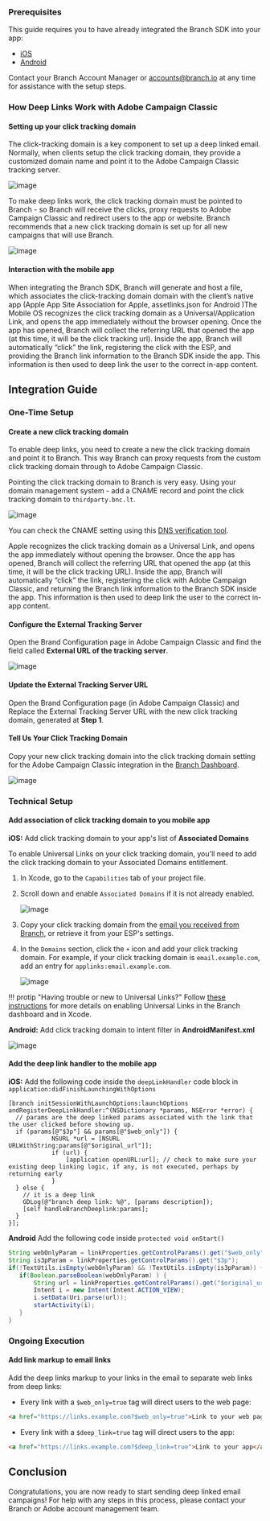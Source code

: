 ### Prerequisites

This guide requires you to have already integrated the Branch SDK into your app:
- [iOS](https://docs.branch.io/pages/apps/ios/)
- [Android](https://docs.branch.io/pages/apps/android/)

Contact your Branch Account Manager or [accounts@branch.io](mailto:accounts@branch.io) at any time for assistance with the setup steps.

### How Deep Links Work with Adobe Campaign Classic

#### Setting up your click tracking domain

The click-tracking domain is a key component to set up a deep linked email. Normally, when clients setup the click tracking domain, they provide a customized domain name and point it to the Adobe Campaign Classic tracking server.

![image](/img/pages/email/click-tracking-1.png)

To make deep links work, the click tracking domain must be pointed to Branch - so Branch will receive the clicks, proxy requests to Adobe Campaign Classic and redirect users to the app or website. Branch recommends that a new click tracking domain is set up for all new campaigns that will use Branch.

![image](/img/pages/email/click-tracking-2.png)

#### Interaction with the mobile app

When integrating the Branch SDK, Branch will generate and host a file, which associates the click-tracking domain domain with the client’s native app (Apple App Site Association for Apple, assetlinks.json for Android )The Mobile OS recognizes the click tracking domain as a Universal/Application Link, and opens the app immediately without the browser opening. Once the app has opened, Branch will collect the referring URL that opened the app (at this time, it will be the click tracking url). Inside the app, Branch will automatically “click” the link, registering the click with the ESP, and providing the Branch link information to the Branch SDK inside the app. This information is then used to deep link the user to the correct in-app content. 

## Integration Guide

### One-Time Setup

#### Create a new click tracking domain

To enable deep links, you need to create a new the click tracking domain and point it to Branch. This way Branch can proxy requests from the custom click tracking domain through to Adobe Campaign Classic.

Pointing the click tracking domain to Branch is very easy. Using your domain management system - add a CNAME record and point the click tracking domain to `thirdparty.bnc.lt`.

![image](/img/pages/email/click-tracking-3.png)

You can check the CNAME setting using this [DNS verification tool](https://toolbox.googleapps.com/apps/dig/#CNAME/).

Apple recognizes the click tracking domain as a Universal Link, and opens the app immediately without opening the browser. Once the app has opened, Branch will collect the referring URL that opened the app (at this time, it will be the click tracking URL). Inside the app, Branch will automatically “click” the link, registering the click with Adobe Campaign Classic, and returning the Branch link information to the Branch SDK inside the app. This information is then used to deep link the user to the correct in-app content.

#### Configure the External Tracking Server 

Open the Brand Configuration page in Adobe Campaign Classic and find the field called **External URL of the tracking server**.

![image](/img/pages/email/adobe-campaign-classic-external-setup.png)

#### Update the External Tracking Server URL

Open the Brand Configuration page (in Adobe Campaign Classic) and Replace the External Tracking Server URL with the new click tracking domain, generated at **Step 1**.

#### Tell Us Your Click Tracking Domain

Copy your new click tracking domain into the click tracking domain setting for the Adobe Campaign Classic integration in the [Branch Dashboard](https://branch.dashboard.branch.io/email/manager).

![image](/img/pages/email/adobe-campaign-internal-setup.png)

### Technical Setup

#### Add association of click tracking domain to you mobile app

**iOS:** Add click tracking domain to your app's list of **Associated Domains**

To enable Universal Links on your click tracking domain, you'll need to add the click tracking domain to your Associated Domains entitlement.

1. In Xcode, go to the `Capabilities` tab of your project file.
1. Scroll down and enable `Associated Domains` if it is not already enabled.

    ![image](/img/pages/email/enable-associated-domains.png)

1. Copy your click tracking domain from the [email you received from Branch](#configure-your-app-for-your-click-tracking-domain), or retrieve it from your ESP's settings.
1. In the `Domains` section, click the `+` icon and add your click tracking domain. For example, if your click tracking domain is `email.example.com`, add an entry for `applinks:email.example.com`.

    ![image](/img/pages/email/add-domain.png)

!!! protip "Having trouble or new to Universal Links?"
    Follow [these instructions](/pages/deep-linking/universal-links/) for more details on enabling Universal Links in the Branch dashboard and in Xcode.

**Android:** Add click tracking domain to intent filter in **AndroidManifest.xml**

![image](/img/pages/email/android-manifest.png)

#### Add the deep link handler to the mobile app

**iOS:** Add the following code inside the `deepLinkHandler` code block in `application:didFinishLaunchingWithOptions`

```objc
[branch initSessionWithLaunchOptions:launchOptions andRegisterDeepLinkHandler:^(NSDictionary *params, NSError *error) {
  // params are the deep linked params associated with the link that the user clicked before showing up.
  if (params[@"$3p"] && params[@"$web_only"]) {
            NSURL *url = [NSURL URLWithString:params[@"$original_url"]];
            if (url) {
                [application openURL:url]; // check to make sure your existing deep linking logic, if any, is not executed, perhaps by returning early
            }
  } else { 
    // it is a deep link
    GDLog(@"branch deep link: %@", [params description]); 
    [self handleBranchDeeplink:params];
  }
}];
```

**Android** Add the following code inside `protected void onStart()`

```java
String webOnlyParam = linkProperties.getControlParams().get("$web_only");
String is3pParam = linkProperties.getControlParams().get("$3p");
if(!TextUtils.isEmpty(webOnlyParam) && !TextUtils.isEmpty(is3pParam)) {
   if(Boolean.parseBoolean(webOnlyParam) ) {
       String url = linkProperties.getControlParams().get("$original_url");
       Intent i = new Intent(Intent.ACTION_VIEW);
       i.setData(Uri.parse(url));
       startActivity(i);
   }
}
```

### Ongoing Execution

#### Add link markup to email links

Add the deep links markup to your links in the email to separate web links from deep links:
- Every link with a `$web_only=true` tag will direct users to the web page:
```html
<a href="https://links.example.com?$web_only=true">Link to your web page</a>
```
- Every link with a `$deep_link=true` tag will direct users to the app:
```html
<a href="https://links.example.com?$deep_link=true">Link to your app</a>
```

## Conclusion

Congratulations, you are now ready to start sending deep linked email campaigns! For help with any steps in this process, please contact your Branch or Adobe account management team.
